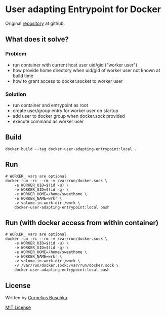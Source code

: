 # User adapting Entrypoint for Docker

Original [repository](https://github.com/cbuschka/docker-user-adapting-entrypoint) at github.

## What does it solve?

### Problem
* run container with current host user uid/gid ("worker user")
* how provide home directory when uid/gid of worker user not known at build time
* how to grant access to docker.socket to worker user

### Solution
 - run container and entrypoint as root
 - create user/group entry for worker user on startup
 - add user to docker group when docker.sock provided
 - execute command as worker user

## Build
```
docker build --tag docker-user-adapting-entrypoint:local .
```

## Run
```
# WORKER_ vars are optional
docker run -ri --rm -v /var/run/docker.sock \
	-e WORKER_UID=$(id -u) \
	-e WORKER_GID=$(id -g) \
	-e WORKER_HOME=/home/sweethome \
	-e WORKER_NAME=wrkr \
	-v volume-in-work-dir:/work \
	docker-user-adapting-entrypoint:local bash
```

## Run (with docker access from within container)
```
# WORKER_ vars are optional
docker run -ri --rm -v /var/run/docker.sock \
	-e WORKER_UID=$(id -u) \
	-e WORKER_GID=$(id -g) \
	-e WORKER_HOME=/home/sweethome \
	-e WORKER_NAME=wrkr \
	-v volume-in-work-dir:/work \
	-v /var/run/docker.sock:/var/run/docker.sock \
	docker-user-adapting-entrypoint:local bash
```


## License
Written by [Cornelius Buschka](https://github.com/cbuschka).

[MIT License](license)
